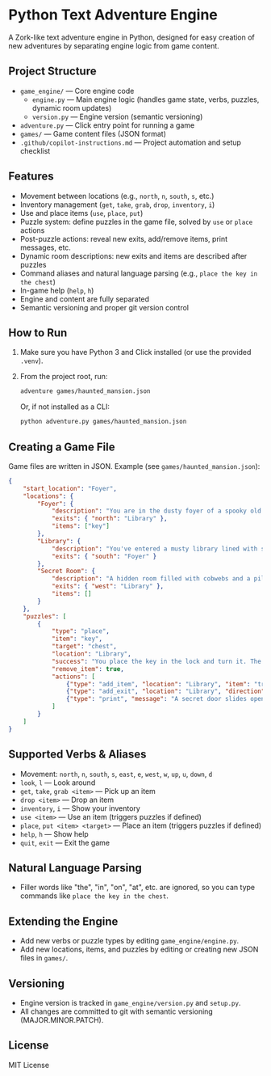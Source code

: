 # Python Text Adventure Engine

A Zork-like text adventure engine in Python, designed for easy creation of new adventures by separating engine logic from game content.

## Project Structure

- `game_engine/` — Core engine code
  - `engine.py` — Main engine logic (handles game state, verbs, puzzles, dynamic room updates)
  - `version.py` — Engine version (semantic versioning)
- `adventure.py` — Click entry point for running a game
- `games/` — Game content files (JSON format)
- `.github/copilot-instructions.md` — Project automation and setup checklist

## Features

- Movement between locations (e.g., `north`, `n`, `south`, `s`, etc.)
- Inventory management (`get`, `take`, `grab`, `drop`, `inventory`, `i`)
- Use and place items (`use`, `place`, `put`)
- Puzzle system: define puzzles in the game file, solved by `use` or `place` actions
- Post-puzzle actions: reveal new exits, add/remove items, print messages, etc.
- Dynamic room descriptions: new exits and items are described after puzzles
- Command aliases and natural language parsing (e.g., `place the key in the chest`)
- In-game help (`help`, `h`)
- Engine and content are fully separated
- Semantic versioning and proper git version control

## How to Run

1. Make sure you have Python 3 and Click installed (or use the provided `.venv`).
2. From the project root, run:

   ```bash
   adventure games/haunted_mansion.json
   ```

   Or, if not installed as a CLI:
   ```bash
   python adventure.py games/haunted_mansion.json
   ```

## Creating a Game File

Game files are written in JSON. Example (see `games/haunted_mansion.json`):

```json
{
    "start_location": "Foyer",
    "locations": {
        "Foyer": {
            "description": "You are in the dusty foyer of a spooky old mansion. A grand staircase leads up, but it's blocked by rubble. A single door stands to the north.",
            "exits": { "north": "Library" },
            "items": ["key"]
        },
        "Library": {
            "description": "You've entered a musty library lined with shelves of ancient, decaying books. In the center of the room sits a large, locked chest. A door leads south.",
            "exits": { "south": "Foyer" }
        },
        "Secret Room": {
            "description": "A hidden room filled with cobwebs and a pile of treasure! The only exit is west back to the Library.",
            "exits": { "west": "Library" },
            "items": []
        }
    },
    "puzzles": [
        {
            "type": "place",
            "item": "key",
            "target": "chest",
            "location": "Library",
            "success": "You place the key in the lock and turn it. The chest clicks open!",
            "remove_item": true,
            "actions": [
                {"type": "add_item", "location": "Library", "item": "treasure"},
                {"type": "add_exit", "location": "Library", "direction": "east", "to": "Secret Room"},
                {"type": "print", "message": "A secret door slides open to the east!"}
            ]
        }
    ]
}
```

## Supported Verbs & Aliases

- Movement: `north`, `n`, `south`, `s`, `east`, `e`, `west`, `w`, `up`, `u`, `down`, `d`
- `look`, `l` — Look around
- `get`, `take`, `grab <item>` — Pick up an item
- `drop <item>` — Drop an item
- `inventory`, `i` — Show your inventory
- `use <item>` — Use an item (triggers puzzles if defined)
- `place`, `put <item> <target>` — Place an item (triggers puzzles if defined)
- `help`, `h` — Show help
- `quit`, `exit` — Exit the game

## Natural Language Parsing

- Filler words like "the", "in", "on", "at", etc. are ignored, so you can type commands like `place the key in the chest`.

## Extending the Engine

- Add new verbs or puzzle types by editing `game_engine/engine.py`.
- Add new locations, items, and puzzles by editing or creating new JSON files in `games/`.

## Versioning

- Engine version is tracked in `game_engine/version.py` and `setup.py`.
- All changes are committed to git with semantic versioning (MAJOR.MINOR.PATCH).

## License

MIT License
